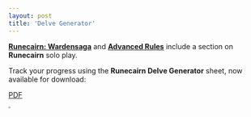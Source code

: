 ```yaml
---
layout: post
title: 'Delve Generator'
---
```


**[Runecairn: Wardensaga](https://byodinsbeardrpg.itch.io/runecairn-wardensaga)** and **[Advanced Rules](https://byodinsbeardrpg.itch.io/runecairn-advanced-rules)** include a section on **Runecairn** solo play.

Track your progress using the **Runecairn Delve Generator** sheet, now available for download:

[PDF](https://runecairn.com/public/delve_generator.pdf)

<img src="https://img.itch.zone/aW1hZ2UvMTM1NzY3MS84NDkwOTExLnBuZw==/original/G8%2F1tZ.png" style="zoom: 25%;" />
